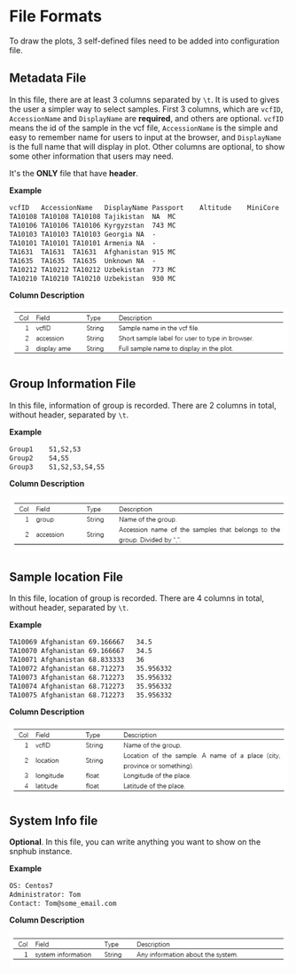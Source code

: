 # File Formats

To draw the plots, 3 self-defined files need to be added into configuration file.

## Metadata File

In this file, there are at least 3 columns separated by `\t`. It is used to gives the user a simpler way to select samples. First 3 columns, which are `vcfID`, `AccessionName` and `DisplayName` are **required**, and others are optional. `vcfID` means the id of the sample in the vcf file, `AccessionName` is the simple and easy to remember name for users to input at the browser, and `DisplayName` is the full name that will display in plot. Other columns are optional, to show some other information that users may need. 

It's the **ONLY** file that have **header**.

**Example**

```
vcfID	AccessionName	DisplayName	Passport	Altitude	MiniCore
TA10108	TA10108	TA10108	Tajikistan	NA	MC
TA10106	TA10106	TA10106	Kyrgyzstan	743	MC
TA10103	TA10103	TA10103	Georgia	NA	-
TA10101	TA10101	TA10101	Armenia	NA	-
TA1631	TA1631	TA1631	Afghanistan	915	MC
TA1635	TA1635	TA1635	Unknown	NA	-
TA10212	TA10212	TA10212	Uzbekistan	773	MC
TA10210	TA10210	TA10210	Uzbekistan	930	MC
```

**Column Description**

![](./../img/Config-1.jpg)

## Group Information File

In this file, information of group is recorded. There are 2 columns in total, without header, separated by `\t`.

**Example**

```
Group1    S1,S2,S3
Group2    S4,S5
Group3    S1,S2,S3,S4,S5
```

**Column Description**

![](./../img/Config-2.jpg)

## Sample location File

In this file, location of group is recorded. There are 4 columns in total, without header, separated by `\t`.

**Example**

```
TA10069	Afghanistan	69.166667	34.5
TA10070	Afghanistan	69.166667	34.5
TA10071	Afghanistan	68.833333	36
TA10072	Afghanistan	68.712273	35.956332
TA10073	Afghanistan	68.712273	35.956332
TA10074	Afghanistan	68.712273	35.956332
TA10075	Afghanistan	68.712273	35.956332
```

**Column Description**

![](./../img/Config-3.jpg)

## System Info file

**Optional**. In this file, you can write anything you want to show on the snphub instance.

**Example**

```
OS: Centos7
Administrator: Tom
Contact: Tom@some_email.com
```

**Column Description**

![](./../img/Config-4.jpg)
